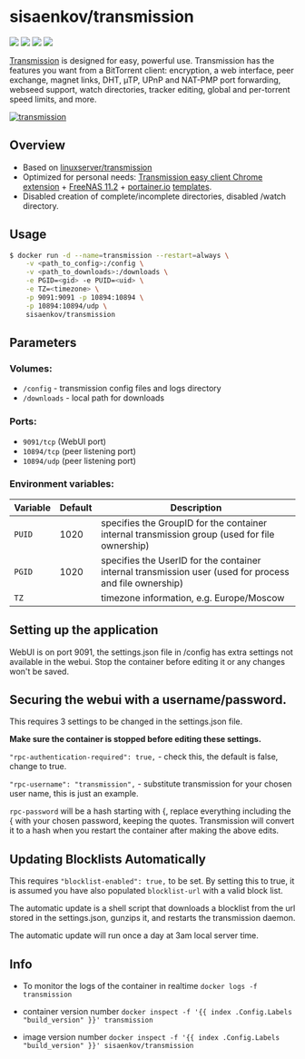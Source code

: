 # sisaenkov/transmission
[![](https://images.microbadger.com/badges/version/sisaenkov/transmission:2.94.svg)](https://microbadger.com/images/sisaenkov/transmission:2.94) [![](https://images.microbadger.com/badges/image/sisaenkov/transmission.svg)](https://microbadger.com/images/sisaenkov/transmission) ![](https://img.shields.io/docker/pulls/sisaenkov/transmission.svg) ![](https://img.shields.io/docker/stars/sisaenkov/transmission.svg)

[Transmission](http://www.transmissionbt.com/about/) is designed for easy, powerful use. Transmission has the features you want from a BitTorrent client: encryption, a web interface, peer exchange, magnet links, DHT, µTP, UPnP and NAT-PMP port forwarding, webseed support, watch directories, tracker editing, global and per-torrent speed limits, and more.

[![transmission](https://raw.githubusercontent.com/linuxserver/docker-templates/master/linuxserver.io/img/transmission.png)](https://transmissionbt.com)

## Overview
* Based on [linuxserver/transmission](https://github.com/linuxserver/docker-transmission)
* Optimized for personal needs: [Transmission easy client Chrome extension](https://chrome.google.com/webstore/detail/transmission-easy-client/cmkphjiphbjkffbcbnjiaidnjhahnned) + [FreeNAS 11.2](http://freenas.org/) + [portainer.io](https://www.portainer.io/) [templates](https://github.com/sisaenkov/docker/blob/master/portainer/templates.json).
* Disabled creation of complete/incomplete directories, disabled /watch directory.

## Usage

```bash
$ docker run -d --name=transmission --restart=always \
	-v <path_to_config>:/config \
	-v <path_to_downloads>:/downloads \
	-e PGID=<gid> -e PUID=<uid> \
	-e TZ=<timezone> \
	-p 9091:9091 -p 10894:10894 \
	-p 10894:10894/udp \
	sisaenkov/transmission
```

## Parameters

### Volumes:
* `/config` - transmission config files and logs directory
* `/downloads` - local path for downloads
 
### Ports:
* `9091/tcp` (WebUI port)
* `10894/tcp` (peer listening port)
* `10894/udp` (peer listening port)

### Environment variables:
| Variable | Default | Description |
|--|--|--|
| `PUID` | 1020 | specifies the GroupID for the container internal transmission group (used for file ownership) |
| `PGID` | 1020 | specifies the UserID for the container internal transmission user (used for process and file ownership) |
| `TZ` || timezone information, e.g. Europe/Moscow |

## Setting up the application 

WebUI is on port 9091, the settings.json file in /config has extra settings not available in the webui. Stop the container before editing it or any changes won't be saved.

## Securing the webui with a username/password.

This requires 3 settings to be changed in the settings.json file.

**Make sure the container is stopped before editing these settings.**

`"rpc-authentication-required": true,` - check this, the default is false, change to true.

`"rpc-username": "transmission",` - substitute transmission for your chosen user name, this is just an example.

`rpc-password` will be a hash starting with {, replace everything including the { with your chosen password, keeping the quotes. Transmission will convert it to a hash when you restart the container after making the above edits.

## Updating Blocklists Automatically

This requires `"blocklist-enabled": true,` to be set. By setting this to true, it is assumed you have also populated `blocklist-url` with a valid block list.

The automatic update is a shell script that downloads a blocklist from the url stored in the settings.json, gunzips it, and restarts the transmission daemon.

The automatic update will run once a day at 3am local server time.

## Info

* To monitor the logs of the container in realtime
`docker logs -f transmission`

* container version number 
`docker inspect -f '{{ index .Config.Labels "build_version" }}' transmission`

* image version number
`docker inspect -f '{{ index .Config.Labels "build_version" }}' sisaenkov/transmission`

